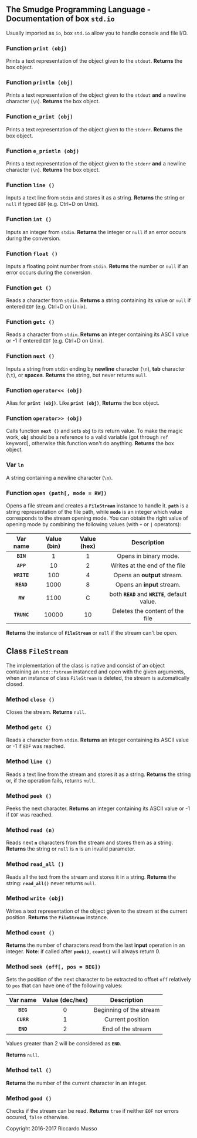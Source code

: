 ## The Smudge Programming Language - Documentation of box `std.io`
Usually imported as `io`, box `std.io` allow you to handle console and file I/O.

### Function `print (obj)`
Prints a text representation of the object given to the `stdout`.
**Returns** the box object.

### Function `println (obj)`
Prints a text representation of the object given to the `stdout` **and** a newline character (`\n`).
**Returns** the box object.

### Function `e_print (obj)`
Prints a text representation of the object given to the `stderr`.
**Returns** the box object.

### Function `e_println (obj)`
Prints a text representation of the object given to the `stderr` **and** a newline character (`\n`).
**Returns** the box object.

### Function `line ()`
Inputs a text line from `stdin` and stores it as a string.
**Returns** the string or `null` if typed `EOF` (e.g. Ctrl+D on Unix).

### Function `int ()`
Inputs an integer from `stdin`.
**Returns** the integer or `null` if an error occurs during the conversion.

### Function `float ()`
Inputs a floating point number from `stdin`.
**Returns** the number or `null` if an error occurs during the conversion.

### Function `get ()`
Reads a character from `stdin`.
**Returns** a string containing its value or `null` if entered `EOF` (e.g. Ctrl+D on Unix).

### Function `getc ()`
Reads a character from `stdin`.
**Returns** an integer containing its ASCII value or -1 if entered `EOF` (e.g. Ctrl+D on Unix).

### Function `next ()`
Inputs a string from `stdin` ending by **newline** character (`\n`), **tab** character (`\t`), or **spaces**.
**Returns** the string, but never returns `null`.

### Function `operator<< (obj)`
Alias for **`print (obj)`**.
Like **`print (obj)`**, **Returns** the box object.

### Function `operator>> (obj)`
Calls function **`next ()`** and sets **`obj`** to its return value. To make the magic work, **`obj`** should be a reference to a valid variable (got through `ref` keyword), otherwise this function won't do anything.
**Returns** the box object.

### Var `ln`
A string containing a newline character (`\n`).

### Function `open (path[, mode = RW])`
Opens a file stream and creates a **`FileStream`** instance to handle it. **`path`** is a string representation of the file path, while **`mode`** is an integer which value corresponds to the stream opening mode.
You can obtain the right value of opening mode by combining the following values (with `+` or `|` operators):

|  Var name  |  Value (bin) | Value (hex) |  Description                      |
|:----------:|:------------:|:-----------:|:---------------------------------:|
| **`BIN`**  |      1       |       1     | Opens in binary mode.             |
| **`APP`**  |     10       |       2     |  Writes at the end of the file    |
| **`WRITE`**|    100       |       4     |  Opens an **output** stream.      |
| **`READ`** |    1000      |       8     |  Opens an **input** stream.       |
| **`RW`**   |    1100      |       C     | both **`READ`** and **`WRITE`**, default value. |
| **`TRUNC`**|    10000     |      10     | Deletes the content of the file   |

**Returns** the instance of **`FileStream`** or `null` if the stream can't be open.

## Class `FileStream`
The implementation of the class is native and consist of an object containing an `std::fstream` instanced and open with the given arguments, when an instance of class `FileStream` is deleted, the stream is automatically closed.

### Method `close ()`
Closes the stream.
**Returns** `null`.

### Method `getc ()`
Reads a character from `stdin`.
**Returns** an integer containing its ASCII value or -1 if `EOF` was reached.

### Method `line ()`
Reads a text line from the stream and stores it as a string.
**Returns** the string or, if the operation fails, returns `null`.

### Method `peek ()`
Peeks the next character.
**Returns** an integer containing its ASCII value or -1 if `EOF` was reached.

### Method `read (n)`
Reads next **`n`** characters from the stream and stores them as a string.
**Returns** the string or `null` is **`n`** is an invalid parameter.

### Method `read_all ()`
Reads all the text from the stream and stores it in a string.
**Returns** the string: **`read_all()`** never returns `null`.

### Method `write (obj)`
Writes a text representation of the object given to the stream at the current position.
**Returns** the **`FileStream`** instance.

### Method `count ()`
**Returns** the number of characters read from the last **input** operation in an integer.
**Note**: if called after **`peek()`**, **`count()`** will always return 0.

### Method `seek (off[, pos = BEG])`
Sets the position of the next character to be extracted to offset `off` relatively to `pos` that can have one of the following values:

| Var name | Value (dec/hex) | Description |
|:--------:|:---------------:|:-----------:|
| **`BEG`** | 0 | Beginning of the stream |
| **`CURR`** | 1 | Current position |
| **`END`** | 2 | End of the stream |

Values greater than 2 will be considered as **`END`**.

**Returns** `null`.

### Method `tell ()`
**Returns** the number of the current character in an integer.

### Method `good ()`
Checks if the stream can be read.
**Returns** `true` if neither `EOF` nor errors occured, `false` otherwise.

Copyright 2016-2017 Riccardo Musso
